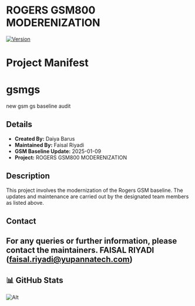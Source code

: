 # ROGERS GSM800 MODERENIZATION

[![Version](https://img.shields.io/github/v/release/faisalri/GSMGS_YPN_ROGERS?color=%230567ff&label=Latest%20Release&style=for-the-badge)](https://github.com/faisalri/GSMGS_YPN_ROGERS/releases)

# Project Manifest

# gsmgs
new gsm gs baseline audit

## Details
- **Created By:** Daiya Barus
- **Maintained By:** Faisal Riyadi
- **GSM Baseline Update:** 2025-01-09
- **Project:** ROGERS GSM800 MODERENIZATION

## Description
This project involves the modernization of the Rogers GSM baseline. The updates and maintenance are carried out by the designated team members as listed above.

## Contact
For any queries or further information, please contact the maintainers.
FAISAL RIYADI (faisal.riyadi@yupannatech.com)
---

## 📊 GitHub Stats

![Alt](https://repobeats.axiom.co/api/embed/9ce849db10794e290f63429333c0e8bbddfca563.svg "Repobeats analytics image")
